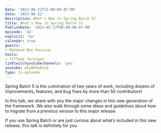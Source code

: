 ```yaml
---
Date: '2023-06-22T11:00:00-07:00'
date: '2023-06-22'
Description: What's New in Spring Batch 5?
title: What's New in Spring Batch 5?
PublishDate: '2023-05-23T00:00:00-07:00'
episode: '42'
explicit: 'no'
calendar: true
guests:
- Mahmoud Ben Hassine
hosts:
- Tiffany Jernigan
linktwitchyoutubechannels: 'yes'
youtube: p6jWhPe8SxQ
type: tv-episode
---
```


Spring Batch 5 is the culmination of two years of work, including dozens of improvements, features, and bug fixes by more than 50 contributors!

In this talk, we share with you the major changes in this new generation of the framework. We also walk through some ideas and guidelines about how to migrate from a previous version to this major release.

If you use Spring Batch or are just curious about what’s included in this new release, this talk is definitely for you.